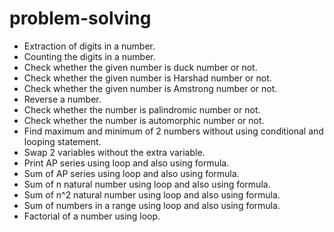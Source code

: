 # problem-solving

- Extraction of digits in a number.
- Counting the digits in a number.
- Check whether the given number is duck number or not.
- Check whether the given number is Harshad number or not.
- Check whether the given number is Amstrong number or not.
- Reverse a number.
- Check whether the number is palindromic number or not.
- Check whether the number is automorphic number or not.
- Find maximum and minimum of 2 numbers without using conditional and looping statement.
- Swap 2 variables without the extra variable.
- Print AP series using loop and also using formula.
- Sum of AP series using loop and also using formula.
- Sum of n natural number using loop and also using formula.
- Sum of n^2 natural number using loop and also using formula.
- Sum of numbers in a range using loop and also using formula.
- Factorial of a number using loop.

 
